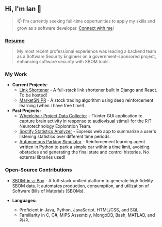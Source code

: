 ## Hi, I'm Ian 👋
> 📫 I'm currently seeking full-time opportunities to apply my skills and grow as a software developer. [Connect with me](https://www.linkedin.com/in/ian1dunn/)!

### [Resume](https://ian1dunn.github.io/)
> My most recent professional experience was leading a backend team as a Software Security Engineer on a government-sponsored project, enhancing software security with SBOM tools.


### My Work
- **Current Projects:**
  - [Link Shortener](https://github.com/ian1dunn/linkshortener) - A full-stack link shortener built in Django and React. To be hosted!
  - [MarketSNIPR](https://github.com/ian1dunn/MarketSNIPR) - A stock trading algorithm using deep reinforcement learning (when I have free time!).
- **Past Projects:**
  - [Wheelchair Project Data Collector](https://github.com/Neurotechnology-Exploration-Team/DataCollector) - Tkinter GUI application to capture brain activity in response to audiovisual stimuli for the RIT Neurotechnology Exploration Team.
  - [Spotify Statistics Analyzer](https://github.com/ian1dunn/spotify-statistics-analyzer) - Express web app to summarize a user's listening statistics over different time periods.
  - [Autonomous Parking Simulator](https://github.com/ian1dunn/CSCI331-DubinsGA) - Reinforcement learning agent written in Python to park a simple car within a time limit, avoiding obstacles and generating the final state and control histories. No external libraries used!
 
### Open-Source Contributions
- [SBOM-in-a-Box](https://github.com/SoftwareDesignLab/SBOM-in-a-Box) - A full-stack unified platform to generate high fidelity SBOM data. It automates production, consumption, and utilization of Software Bills of Materials (SBOMs).

- **Languages:**
  - Proficient in Java, Python, JavaScript, HTML/CSS, and SQL.
  - Familiarity in C, C#, MIPS Assembly, MongoDB, Bash, MATLAB, and PHP.


